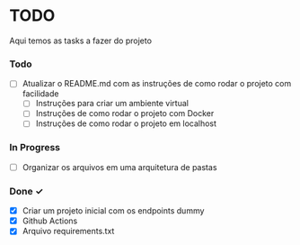 # TODO

Aqui temos as tasks a fazer do projeto

### Todo

- [ ] Atualizar o README.md com as instruções de como rodar o projeto com facilidade
  - [ ] Instruções para criar um ambiente virtual
  - [ ] Instruções de como rodar o projeto com Docker
  - [ ] Instruções de como rodar o projeto em localhost

### In Progress

- [ ] Organizar os arquivos em uma arquitetura de pastas

### Done ✓

- [x] Criar um projeto inicial com os endpoints dummy
- [x] Github Actions
- [x] Arquivo requirements.txt